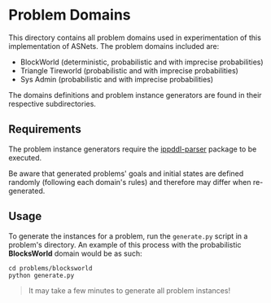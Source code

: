 # Problem Domains

This directory contains all problem domains used in experimentation of this
implementation of ASNets. The problem domains included are:
- BlockWorld (deterministic, probabilistic and with imprecise probabilities)
- Triangle Tireworld (probabilistic and with imprecise probabilities)
- Sys Admin (probabilistic and with imprecise probabilities)

The domains definitions and problem instance generators are found in their
respective subdirectories.

## Requirements

The problem instance generators require the [ippddl-parser](https://github.com/AndreMoukarzel/ippddl-parser)
package to be executed.

Be aware that generated problems' goals and initial states are defined randomly (following each domain's rules)
and therefore may differ when re-generated.

## Usage

To generate the instances for a problem, run the `generate.py` script in a problem's directory. An example of this
process with the probabilistic **BlocksWorld** domain would be as such:

```Shell
cd problems/blocksworld
python generate.py
```
>It may take a few minutes to generate all problem instances!
